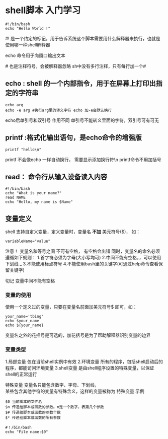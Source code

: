 # shell脚本 入门学习
```shell
#!/bin/bash
echo "Hello World !"
```

\#! 是一个约定的标记，用于告诉系统这个脚本需要用什么解释器来执行，也就是使用哪一种shell解释器

echo 命令用于向窗口输出文本

\# 也是注释符号，会被解释器忽略 sh中没有多行注释，只有每行加一个\#

## echo : shell 的一个内部指令，用于在屏幕上打印出指定的字符串

```shell
echo arg
echo -e arg #执行arg里的转义字符 echo 加-e会默认换行
```
echo后单引号和双引号 作用不同
单引号不能转义里面的字符，双引号可有可无

## printf :格式化输出语句，是echo命令的增强版
```shell
printf "hello\n"
```
printf 不会像echo 一样自动换行， 需要显示添加换行符\n
printf命令不用加括号


## read： 命令行从输入设备读入内容
```shell
#!/bin/bash
echo "What is your name?"
read NAME
echo "Hello, my name is $Name"
```

## 变量定义
shell 支持自定义变量，定义变量时，变量名 **不加** 美元符号($)， 如：
```shell
variableName="value"
``` 
注意！ 变量名和等号之间 不可有空格， 有空格会出错
同时，变量名的命名必须遵循如下规则：
1.首字符必须为字母(大小写均可)
2.中间不能有空格，，可以使用下划线 _
3.不能使用标点符号
4.不能使用bash里的关键字(可通过help命令查看保留关键字)

切记 变量中间不能有空格

### 变量的使用
使用一个定义过的变量，只要在变量名前面加美元符号$ 即可，如：
```shell
your_name='tbing'
echo $your_name
echo ${your_name}
```
变量名之外的花括号是可选的，加花括号是为了帮助解释器识别变量的边界

### 变量类型
1.局部变量 仅在当前shell实例中有效
2.环境变量 所有的程序，包括shell启动后的程序，都能访问环境变量
3.shell变量 是由shell程序设置的特殊变量，以保证shell的正常运行

特殊变量
变量名只能包含数字、字母、下划线，  
某些包含其他字符的变量有特殊含义，这样的变量被称为 特殊变量
示例
```shell
$0 当前脚本的文件名
$n 传递给脚本或函数的参数。n是一个数字，表第几个参数
$# 传递给脚本或函数的参数个数
$* 传递给脚本或函数的所有参数

#！/bin/bash
echo "File name:$0"
```

